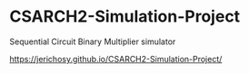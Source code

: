 # CSARCH2-Simulation-Project
Sequential Circuit Binary Multiplier simulator

https://jerichosy.github.io/CSARCH2-Simulation-Project/
